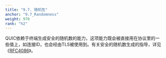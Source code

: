 ```yaml
---
title: "9.7. 随机性"
anchor: "9.7_Randomness"
weight: 970
rank: "h2"
---
```


QUIC依赖于终端生成安全的随机数的能力，这项能力既会被直接用在协议里的一些值上，如连接ID，也会经由TLS被使用到。有关安全的随机数生成的指导，详见《[RFC4086]()》。
